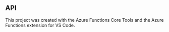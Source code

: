 ## API

This project was created with the Azure Functions Core Tools and the Azure Functions extension for VS Code.
